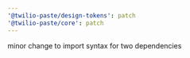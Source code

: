 ```yaml
---
'@twilio-paste/design-tokens': patch
'@twilio-paste/core': patch
---
```


minor change to import syntax for two dependencies
